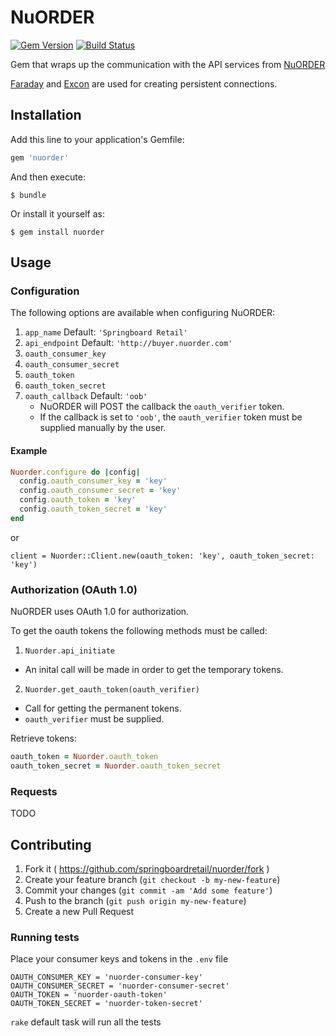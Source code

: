 # NuORDER

[![Gem Version](https://badge.fury.io/rb/nuorder.svg)](http://badge.fury.io/rb/nuorder)
[![Build Status](https://travis-ci.org/springboardretail/nuorder.svg)](https://travis-ci.org/springboardretail/nuorder)

Gem that wraps up the communication with the API services from [NuORDER](http://www.nuorder.com/)

[Faraday](https://github.com/lostisland/faraday) and [Excon](https://github.com/excon/excon) are used for creating persistent connections.

## Installation

Add this line to your application's Gemfile:

```ruby
gem 'nuorder'
```

And then execute:

    $ bundle

Or install it yourself as:

    $ gem install nuorder

## Usage

### Configuration

The following options are available when configuring NuORDER:

1. `app_name` Default: `'Springboard Retail'`
2. `api_endpoint` Default: `'http://buyer.nuorder.com'`
3. `oauth_consumer_key`
4. `oauth_consumer_secret`
5. `oauth_token`
6. `oauth_token_secret`
7. `oauth_callback` Default: `'oob'`
    * NuORDER will POST the callback the `oauth_verifier` token.
    * If the callback is set to `'oob'`, the `oauth_verifier` token must be supplied manually by the user.

#### Example

```ruby
Nuorder.configure do |config|
  config.oauth_consumer_key = 'key'
  config.oauth_consumer_secret = 'key'
  config.oauth_token = 'key'
  config.oauth_token_secret = 'key'
end
````

or

```
client = Nuorder::Client.new(oauth_token: 'key', oauth_token_secret: 'key')
```

### Authorization (OAuth 1.0)

NuORDER uses OAuth 1.0 for authorization.

To get the oauth tokens the following methods must be called:

1. `Nuorder.api_initiate`
  * An inital call will be made in order to get the temporary tokens.
2. `Nuorder.get_oauth_token(oauth_verifier)`
  * Call for getting the permanent tokens.
  * `oauth_verifier` must be supplied.

Retrieve tokens:

```ruby
oauth_token = Nuorder.oauth_token
oauth_token_secret = Nuorder.oauth_token_secret
```

### Requests
TODO

## Contributing

1. Fork it ( https://github.com/springboardretail/nuorder/fork )
2. Create your feature branch (`git checkout -b my-new-feature`)
3. Commit your changes (`git commit -am 'Add some feature'`)
4. Push to the branch (`git push origin my-new-feature`)
5. Create a new Pull Request

### Running tests

Place your consumer keys and tokens in the `.env` file

```
OAUTH_CONSUMER_KEY = 'nuorder-consumer-key'
OAUTH_CONSUMER_SECRET = 'nuorder-consumer-secret'
OAUTH_TOKEN = 'nuorder-oauth-token'
OAUTH_TOKEN_SECRET = 'nuorder-token-secret'
```

`rake` default task will run all the tests
